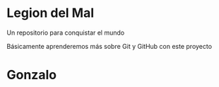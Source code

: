 # Legion del Mal

Un repositorio para conquistar el mundo

Básicamente aprenderemos más sobre Git y GitHub con este proyecto

# Gonzalo
